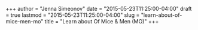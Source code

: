 +++
author = "Jenna Simeonov"
date = "2015-05-23T11:25:00-04:00"
draft = true
lastmod = "2015-05-23T11:25:00-04:00"
slug = "learn-about-of-mice-men-mo"
title = "Learn about Of Mice &amp; Men (MO)"
+++


